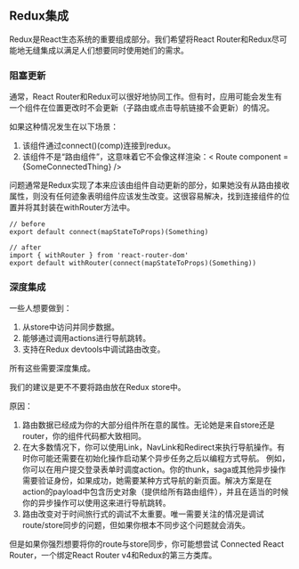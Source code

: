 ## Redux集成
Redux是React生态系统的重要组成部分。我们希望将React Router和Redux尽可能地无缝集成以满足人们想要同时使用她们的需求。
### 阻塞更新
通常，React Router和Redux可以很好地协同工作。但有时，应用可能会发生有一个组件在位置更改时不会更新（子路由或点击导航链接不会更新）的情况。  

如果这种情况发生在以下场景：  
1. 该组件通过connect()(comp)连接到redux。
2. 该组件不是“路由组件”，这意味着它不会像这样渲染：< Route component = {SomeConnectedThing} />

问题通常是Redux实现了本来应该由组件自动更新的部分，如果她没有从路由接收属性，则没有任何迹象表明组件应该发生改变。这很容易解决，找到连接组件的位置并将其封装在withRouter方法中。
```
// before
export default connect(mapStateToProps)(Something)

// after
import { withRouter } from 'react-router-dom'
export default withRouter(connect(mapStateToProps)(Something))

```
### 深度集成
一些人想要做到：
1. 从store中访问并同步数据。
2. 能够通过调用actions进行导航跳转。
3. 支持在Redux devtools中调试路由改变。  

所有这些需要深度集成。  

我们的建议是更不不要将路由放在Redux store中。  

原因：  
1. 路由数据已经成为你的大部分组件所在意的属性。无论她是来自store还是router，你的组件代码都大致相同。
2. 在大多数情况下，你可以使用Link，NavLink和Redirect来执行导航操作。有时你可能还需要在初始化操作启动某个异步任务之后以编程方式导航。
例如，你可以在用户提交登录表单时调度action。你的thunk，saga或其他异步操作需要验证身份，如果成功，她需要某种方式导航的新页面。解决方案是在action的payload中包含历史对象（提供给所有路由组件），并且在适当的时候你的异步操作可以使用这来进行导航跳转。
3. 路由改变对于时间旅行式的调试不太重要。唯一需要关注的情况是调试route/store同步的问题，但如果你根本不同步这个问题就会消失。  

但是如果你强烈想要将你的route与store同步，你可能想尝试 Connected React Router，一个绑定React Router v4和Redux的第三方类库。